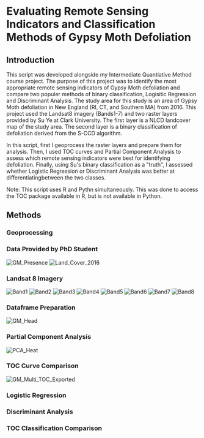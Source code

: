 # Evaluating Remote Sensing Indicators and Classification Methods of Gypsy Moth Defoliation
## Introduction

This script was developed alongside my Intermediate Quantiative Method course project.
The purpose of this project was to identify the most appropriate remote sensing indicators of Gypsy Moth defoliation and
compare two populer methods of binary classification, Logisitic Regression and Discriminant Analysis. The study area
for this study is an area of Gypsy Moth defoliation in New England (RI, CT, and Southern MA) from 2016. 
This project used the Landsat8 imagery (Bands1-7) and two raster layers provided by Su Ye at Clark University. The first layer is a NLCD
landcover map of the study area. The second layer is a binary classification of defoliation derived from the S-CCD algorithm.

In this script, first I geoprocess the raster layers and prepare them for analysis. Then, I used TOC curves and Partial
Component Analysis to assess which remote sensing indicators were best for identifying defoliation. Finally, using Su's
binary classification as a "truth", I assessed whether Logistic Regression or Discriminant Analysis was better at
differentiatingbetween the two classes.

Note: This script uses R and Pythn simultaneously. This was done to access the TOC package available in R, but is not
available in Python.

## Methods
### Geoprocessing

### Data Provided by PhD Student

![GM_Presence](https://user-images.githubusercontent.com/54719919/88695207-8ec05b00-d0cf-11ea-9677-c02417a57d3c.png)
![Land_Cover_2016](https://user-images.githubusercontent.com/54719919/88695208-8ec05b00-d0cf-11ea-8082-d962d5462edb.png)

### Landsat 8 Imagery

![Band1](https://user-images.githubusercontent.com/54719919/88695193-8d8f2e00-d0cf-11ea-8da8-7b1d400c459b.png)
![Band2](https://user-images.githubusercontent.com/54719919/88695194-8d8f2e00-d0cf-11ea-9aaa-d62ddd7ae751.png)
![Band3](https://user-images.githubusercontent.com/54719919/88695195-8e27c480-d0cf-11ea-94b3-182b0e430ac4.png)
![Band4](https://user-images.githubusercontent.com/54719919/88695198-8e27c480-d0cf-11ea-94d1-407aa6f9cd6e.png)
![Band5](https://user-images.githubusercontent.com/54719919/88695201-8e27c480-d0cf-11ea-8c79-bd3b8bd21ac1.png)
![Band6](https://user-images.githubusercontent.com/54719919/88695203-8ec05b00-d0cf-11ea-8411-997c1f0338cd.png)
![Band7](https://user-images.githubusercontent.com/54719919/88695204-8ec05b00-d0cf-11ea-8ca2-b720f22d5cf4.png)
![Band8](https://user-images.githubusercontent.com/54719919/88695322-b9121880-d0cf-11ea-8bee-4daf7258e4cc.png)

### Dataframe Preparation
![GM_Head](https://user-images.githubusercontent.com/54719919/88701222-b87d8000-d0d7-11ea-91c2-7414fea796cf.png)

### Partial Component Analysis
![PCA_Heat](https://user-images.githubusercontent.com/54719919/88841294-c00e5900-d1ab-11ea-9563-00ea97a2be04.jpeg)

### TOC Curve Comparison
![GM_Multi_TOC_Exported](https://user-images.githubusercontent.com/54719919/88701195-b3203580-d0d7-11ea-8139-420cbb8989a5.png)

### Logistic Regression


### Discriminant Analysis


### TOC Classification Comparison
